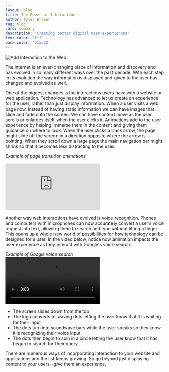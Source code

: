 ```yaml
---
layout: blog
title: The Power of Interaction
author: Tyler Bramer
tag: blog
card: summary
description: "Creating better digital user experiences"
text-color: 'fff'
back-color: '31aa52'
---
```

![Add Interaction to the Web](/img/blog/The-Power-of-Interaction-1.gif)

The internet is an ever-changing place of information and discovery and has evolved in so many different ways over the past decade. With each step in its evolution the way information is displayed and given to the user has changed and evolved as well.

One of the biggest changes is the interactions users have with a website or web application. Technology has advanced to  let us create an experience for the user, rather than just display information. When a user visits a web page now, instead of having static information we can have images that slide and fade onto the screen. We can have content move as the user scrolls or enlarges itself when the user clicks it. Animations add to the user experience by helping immerse them in the content and giving them guidance on where to look. When the user clicks a back arrow, the page might slide off the screen in a direction opposite where the arrow is pointing. When they scroll down a large page the main navigation bar might shrink so that it becomes less distracting to the user.

*Example of page transition animations*
<iframe src="https://player.vimeo.com/video/173269145" frameborder="0" webkitallowfullscreen mozallowfullscreen allowfullscreen></iframe>

Another way web interactions have evolved is voice recognition. Phones and computers with microphones can now accurately convert a user’s voice request into text, allowing them to search and type without lifting a finger. This opens up a whole new world of possibilities for how technology can be designed for a user. In the video below, notice how animation impacts the user experience as they interact with Google's voice search.

*Example of Google voice search*
<video controls>
  <source src="https://g-design.storage.googleapis.com/production/v6/assets/g-voice-flow.mp4" type="video/mp4">
  <source src="https://g-design.storage.googleapis.com/production/v6/assets/g-voice-flow.ogg" type="video/ogg">
Your browser does not support the video tag.
</video>

-  The screen slides down from the top
-  The logo converts to waving dots letting the user know that it is waiting for their input
-  The dots turn into soundwave bars while the user speaks so they know it is recognizing their voice input
-  The dots then begin to spin in a circle letting the user know that it has begun to search for their query

There are numerous ways of incorporating interaction to your website and applications and the list keeps growing. So go beyond just displaying  content to your users--give them an experience.
